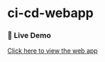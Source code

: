 # ci-cd-webapp
### 🔗 Live Demo  
[Click here to view the web app](https://shobana074.github.io/ci-cd-webapp/)
